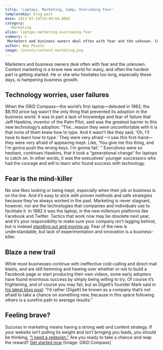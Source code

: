 ```yaml
---
title: 'Laptops, Marketing, &amp; Overcoming Fear'
templateKey: blog-post
date: 2013-03-19T14:49:04.000Z
category: 
  -Marketing
alias: laptops-marketing-overcoming-fear
summary: > 
 Marketers and business owners deal often with fear and the unknown. Content marketing is a brave new world for many, and often the hardest part is getting started. He or she who hesitates too long, especially these days, is hampering business growth.
author: Amy Peveto
image: /assets/content-marketing.png
---
```


Marketers and business owners deal often with fear and the unknown. Content marketing is a brave new world for many, and often the hardest part is getting started. He or she who hesitates too long, especially these days, is hampering business growth.

Technology worries, user failures
---------------------------------

When the GRiD Compass—the world’s first laptop—debuted in 1982, the $8,150 price tag wasn’t the only thing that prevented its adoption in the business world. It was in part a lack of knowledge and fear of failure that Jeff Hawkins, inventor of the Palm Pilot, said was the greatest barrier to this new technology’s adoption: “The...reason they were uncomfortable with it is that none of them knew how to type. And it wasn't like they said, ‘Oh, I'll have to learn how to type.’ They were very afraid —I saw this first-hand—they were very afraid of appearing inept. Like, ‘You give me this thing, and I'm gonna push the wrong keys. I'm gonna fail.’ ” Executives were so hesitant, continues Hawkins, that it took a “generational change” for laptops to catch on. In other words, it was the executives’ younger successors who had the courage and will to learn who found success with technology.

Fear is the mind-killer
-----------------------

No one likes looking or being inept, especially when their job or business is on the line. And it’s easy to stick with proven methods and safe strategies because they’ve always worked in the past. Marketing is never stagnant, however, nor are the technologies that companies and individuals use to facilitate it. In 1982 it was the laptop, in the new millenium platforms like Facebook and Twitter. Tactics that work now may be obsolete next year, and it’s your responsibility to make sure your company isn’t lagging behind, but is instead [standing out and moving up](/blog/07/16/2012/standing-out-moving). Fear of the new is understandable, but lack of experimentation and innovation is a business-killer.

Blaze a new trail
-----------------

While most businesses continue with ineffective cold-calling and direct mail blasts, and are still hemming and hawing over whether or not to build a Facebook page or start producing their own videos, some early adopters have found enormous success by simply being willing to try. Of course it’s frightening, and of course you may fail, but as Digett’s founder Mark said in [his latest blog post](/blog/03/05/2013/3-step-start-great-results): “I’d rather \[Digett\] be known as a company that’s not afraid to take a chance on something new, because in this space following others is a surefire path to average results.”

Feeling brave?
--------------

Success in marketing means having a strong web and content strategy. If your website isn’t pulling its weight and isn’t bringing you leads, you should be thinking, [“I need a redesign.”](/we-redesign-bad-websites) Are you ready to take a chance and reap the reward? [Get started now](/we-redesign-bad-websites) \[Image: GRiD Compass\]